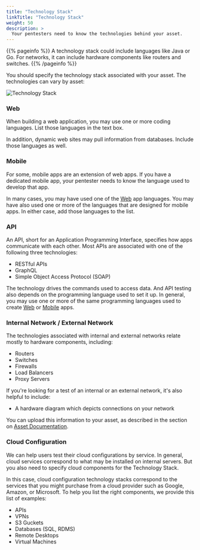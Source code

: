 ```yaml
---
title: "Technology Stack"
linkTitle: "Technology Stack"
weight: 50
description: >
  Your pentesters need to know the technologies behind your asset.
---
```


{{% pageinfo %}}
A technology stack could include languages like Java or Go. For networks,
it can include hardware components like routers and switches.
{{% /pageinfo %}}

You should specify the technology stack associated with your asset. The
technologies can vary by asset:

![Technology Stack](/TechStack.png "Technology stack for your asset")

### Web

When building a web application, you may use one or more coding languages.
List those languages in the text box.

In addition, dynamic web sites may pull information from databases. Include those
languages as well.

### Mobile

For some, mobile apps are an extension of web apps. If you have a dedicated mobile app,
your pentester needs to know the language used to develop that app. 

In many cases, you may have used one of the [Web](#web) app languages. You may have
also used one or more of the languages that are designed for mobile apps. In either
case, add those languages to the list.

### API

An API, short for an Application Programming Interface, specifies how apps communicate
with each other. Most APIs are associated with one of the following three technologies:

- RESTful APIs
- GraphQL
- Simple Object Access Protocol (SOAP) <!-- Do we even support testing in SOAP? --> 

The technology drives the commands used to access data. And API testing also depends on
the programming language used to set it up. In general, you may use one or more of the
same programming languages used to create [Web](#web) or [Mobile](#mobile) apps.

### Internal Network / External Network

The technologies associated with internal and external networks relate mostly to hardware
components, including:

- Routers
- Switches
- Firewalls
- Load Balancers
- Proxy Servers

If you're looking for a test of an internal or an external network, it's also helpful to
include:

- A hardware diagram which depicts connections on your network

You can upload this information to your asset, as described in the section on
[Asset Documentation](../../assets/asset-description#asset-documentation).

### Cloud Configuration

We can help users test their cloud configurations by service. In general, cloud
services correspond to what may be installed on internal servers. But you also need
to specify cloud components for the Technology Stack.

In this case, cloud configuration technology stacks correspond to the services that you
might purchase from a cloud provider such as Google, Amazon, or Microsoft.
To help you list the right components, we provide this list of examples:

- APIs
- VPNs
- S3 Guckets
- Databases (SQL, RDMS)
- Remote Desktops
- Virtual Machines
